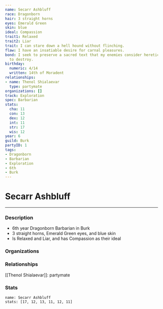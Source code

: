 ```yaml
---
name: Secarr Ashbluff
race: Dragonborn
hair: 3 straight horns
eyes: Emerald Green
skin: blue
ideal: Compassion
trait1: Relaxed
trait2: Liar
trait: I can stare down a hell hound without flinching.
flaw: I have an insatiable desire for carnal pleasures.
bond: I seek to preserve a sacred text that my enemies consider heretical and seek
  to destroy.
birthday:
  numeric: 4/14
  written: 14th of Moradent
relationships:
- name: Thenol Shialaevar
  type: partymate
organizations: []
track: Exploration
spec: Barbarian
stats:
  cha: 11
  con: 13
  dex: 12
  int: 11
  str: 17
  wis: 12
year: 6
guild: Burk
partyID: 1
tags:
- Dragonborn
- Barbarian
- Exploration
- 6th
- Burk
---
```

# Secarr Ashbluff
---
### Description
- 6th year Dragonborn Barbarian in Burk
- 3 straight horns, Emerald Green eyes, and blue skin
- Is Relaxed and Liar, and has Compassion as their ideal

### Organizations
### Relationships
[[Thenol Shialaevar]]: partymate
### Stats
```statblock
name: Secarr Ashbluff
stats: [17, 12, 13, 11, 12, 11]
```